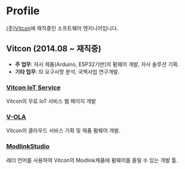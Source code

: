 # Profile
[(주)Vitcon](http://vitcon.co.kr/default/)에 재직중인 소프트웨어 엔지니어입니다.

## Vitcon (2014.08 ~ 재직중)
 + **주 업무**: 자사 제품(Arduino, ESP32기반)의 펌웨어 개발, 자사 솔루션 기획.
 + **기타 업무**: SI 요구사항 분석. 국책사업 연구개발.

### [Vitcon IoT Service](https://iot.vitcon.co.kr/login/)
Vitcon의 무료 IoT 서비스 웹 페이지 개발

### [V-OLA](./V-OLA)
Vitcon의 클라우드 서비스 기획 및 제품 펌웨어 개발.

### [ModlinkStudio](./ModlinkStudio)
래더 언어를 사용하여 Vitcon의 Modlink제품에 펌웨어를 올릴 수 있는 개발 툴.
